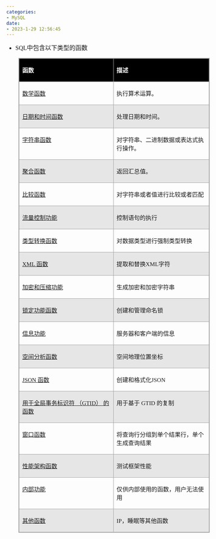 ```yaml
---
categories:
- MySQL
date:
- 2023-1-29 12:56:45
---
```


<ul>
    <li><span style="font-size:12.0pt"><span style="font-family:&quot;Comic Sans MS&quot;">SQL</span><span
                style="font-family:&quot;Microsoft YaHei UI&quot;">中包含以下类型的函数</span></span><span
            style="font-size:12.0pt"><span style="font-family:&quot;Microsoft YaHei UI&quot;"></span></span></li>
</ul>
<table summary="" cellspacing="0"
    style="border-collapse:collapse; border-color:#a3a3a3; border-style:solid; border-width:1px; margin-left:32px"
    class=" cke_show_border">
    <tbody>
        <tr>
            <td
                style="background-color:black; border-bottom:1px solid #a3a3a3; border-left:1px solid #a3a3a3; border-right:1px solid #a3a3a3; border-top:1px solid #a3a3a3; vertical-align:top; width:3.2826in">
                <p><span style="font-size:11.5pt"><span style="font-family:&quot;Microsoft YaHei UI&quot;"><span
                                style="color:white"><strong>函数</strong></span></span></span></p>
            </td>
            <td
                style="background-color:black; border-bottom:1px solid #a3a3a3; border-left:1px solid #a3a3a3; border-right:1px solid #a3a3a3; border-top:1px solid #a3a3a3; vertical-align:top; width:3.4347in">
                <p><span style="font-size:11.5pt"><span style="font-family:&quot;Microsoft YaHei UI&quot;"><span
                                style="color:white"><strong>描述</strong></span></span></span></p>
            </td>
        </tr>
        <tr>
            <td
                style="border-bottom:1px solid #a3a3a3; border-left:1px solid #a3a3a3; border-right:1px solid #a3a3a3; border-top:1px solid #a3a3a3; vertical-align:top; width:3.2826in">
                <p><span style="font-size:11.5pt"><a
                            data-cke-saved-href="https://dev.mysql.com/doc/refman/8.0/en/numeric-functions.html"
                            href="https://dev.mysql.com/doc/refman/8.0/en/numeric-functions.html"><span
                                style="font-family:&quot;Microsoft YaHei UI&quot;">数学函数</span></a></span></p>
            </td>
            <td
                style="border-bottom:1px solid #a3a3a3; border-left:1px solid #a3a3a3; border-right:1px solid #a3a3a3; border-top:1px solid #a3a3a3; vertical-align:top; width:3.4347in">
                <p><span style="font-size:11.5pt"><span
                            style="font-family:&quot;Microsoft YaHei UI&quot;">执行算术运算。</span></span></p>
            </td>
        </tr>
        <tr>
            <td
                style="background-color:#e7e6e6; border-bottom:1px solid #a3a3a3; border-left:1px solid #a3a3a3; border-right:1px solid #a3a3a3; border-top:1px solid #a3a3a3; vertical-align:top; width:3.2826in">
                <p><span style="font-size:11.5pt"><a
                            data-cke-saved-href="https://dev.mysql.com/doc/refman/8.0/en/date-and-time-functions.html"
                            href="https://dev.mysql.com/doc/refman/8.0/en/date-and-time-functions.html"><span
                                style="font-family:&quot;Microsoft YaHei UI&quot;">日期和时间函数</span></a></span></p>
            </td>
            <td
                style="background-color:#e7e6e6; border-bottom:1px solid #a3a3a3; border-left:1px solid #a3a3a3; border-right:1px solid #a3a3a3; border-top:1px solid #a3a3a3; vertical-align:top; width:3.4347in">
                <p><span style="font-size:11.5pt"><span
                            style="font-family:&quot;Microsoft YaHei UI&quot;">处理日期和时间。</span></span></p>
            </td>
        </tr>
        <tr>
            <td
                style="border-bottom:1px solid #a3a3a3; border-left:1px solid #a3a3a3; border-right:1px solid #a3a3a3; border-top:1px solid #a3a3a3; vertical-align:top; width:3.2826in">
                <p><span style="font-size:11.5pt"><a
                            data-cke-saved-href="https://dev.mysql.com/doc/refman/8.0/en/string-functions.html"
                            href="https://dev.mysql.com/doc/refman/8.0/en/string-functions.html"><span
                                style="font-family:&quot;Microsoft YaHei UI&quot;">字符串函数</span></a></span></p>
            </td>
            <td
                style="border-bottom:1px solid #a3a3a3; border-left:1px solid #a3a3a3; border-right:1px solid #a3a3a3; border-top:1px solid #a3a3a3; vertical-align:top; width:3.4347in">
                <p><span style="font-size:11.5pt"><span
                            style="font-family:&quot;Microsoft YaHei UI&quot;">对字符串、二进制数据或表达式执行操作。</span></span></p>
            </td>
        </tr>
        <tr>
            <td
                style="background-color:#e7e6e6; border-bottom:1px solid #a3a3a3; border-left:1px solid #a3a3a3; border-right:1px solid #a3a3a3; border-top:1px solid #a3a3a3; vertical-align:top; width:3.2826in">
                <p><span style="font-size:11.5pt"><a
                            data-cke-saved-href="https://dev.mysql.com/doc/refman/8.0/en/aggregate-functions-and-modifiers.html"
                            href="https://dev.mysql.com/doc/refman/8.0/en/aggregate-functions-and-modifiers.html"><span
                                style="font-family:&quot;Microsoft YaHei UI&quot;">聚合函数</span></a></span></p>
            </td>
            <td
                style="background-color:#e7e6e6; border-bottom:1px solid #a3a3a3; border-left:1px solid #a3a3a3; border-right:1px solid #a3a3a3; border-top:1px solid #a3a3a3; vertical-align:top; width:3.4347in">
                <p><span style="font-size:11.5pt"><span
                            style="font-family:&quot;Microsoft YaHei UI&quot;">返回汇总值。</span></span></p>
            </td>
        </tr>
        <tr>
            <td
                style="border-bottom:1px solid #a3a3a3; border-left:1px solid #a3a3a3; border-right:1px solid #a3a3a3; border-top:1px solid #a3a3a3; vertical-align:top; width:3.2826in">
                <p><span style="font-size:11.5pt"><a
                            data-cke-saved-href="https://dev.mysql.com/doc/refman/8.0/en/non-typed-operators.html"
                            href="https://dev.mysql.com/doc/refman/8.0/en/non-typed-operators.html"><span
                                style="font-family:&quot;Microsoft YaHei UI&quot;">比较函数</span></a></span></p>
            </td>
            <td
                style="border-bottom:1px solid #a3a3a3; border-left:1px solid #a3a3a3; border-right:1px solid #a3a3a3; border-top:1px solid #a3a3a3; vertical-align:top; width:3.4347in">
                <p><span style="font-size:11.5pt"><span
                            style="font-family:&quot;Microsoft YaHei UI&quot;">对字符串或者值进行比较或者匹配</span></span></p>
            </td>
        </tr>
        <tr>
            <td
                style="background-color:#e7e6e6; border-bottom:1px solid #a3a3a3; border-left:1px solid #a3a3a3; border-right:1px solid #a3a3a3; border-top:1px solid #a3a3a3; vertical-align:top; width:3.2826in">
                <p><span style="font-size:11.5pt"><a
                            data-cke-saved-href="https://dev.mysql.com/doc/refman/8.0/en/flow-control-functions.html"
                            href="https://dev.mysql.com/doc/refman/8.0/en/flow-control-functions.html"><span
                                style="font-family:&quot;Microsoft YaHei UI&quot;">流量控制功能</span></a></span></p>
            </td>
            <td
                style="background-color:#e7e6e6; border-bottom:1px solid #a3a3a3; border-left:1px solid #a3a3a3; border-right:1px solid #a3a3a3; border-top:1px solid #a3a3a3; vertical-align:top; width:3.4347in">
                <p><span style="font-size:11.5pt"><span
                            style="font-family:&quot;Microsoft YaHei UI&quot;">控制语句的执行</span></span></p>
            </td>
        </tr>
        <tr>
            <td
                style="border-bottom:1px solid #a3a3a3; border-left:1px solid #a3a3a3; border-right:1px solid #a3a3a3; border-top:1px solid #a3a3a3; vertical-align:top; width:3.2826in">
                <p><span style="font-size:11.5pt"><a
                            data-cke-saved-href="https://dev.mysql.com/doc/refman/8.0/en/cast-functions.html"
                            href="https://dev.mysql.com/doc/refman/8.0/en/cast-functions.html"><span
                                style="font-family:&quot;Microsoft YaHei UI&quot;">类型转换函数</span></a></span></p>
            </td>
            <td
                style="border-bottom:1px solid #a3a3a3; border-left:1px solid #a3a3a3; border-right:1px solid #a3a3a3; border-top:1px solid #a3a3a3; vertical-align:top; width:3.4347in">
                <p><span style="font-size:11.5pt"><span
                            style="font-family:&quot;Microsoft YaHei UI&quot;">对数据类型进行强制类型转换</span></span></p>
            </td>
        </tr>
        <tr>
            <td
                style="background-color:#e7e6e6; border-bottom:1px solid #a3a3a3; border-left:1px solid #a3a3a3; border-right:1px solid #a3a3a3; border-top:1px solid #a3a3a3; vertical-align:top; width:3.2826in">
                <p><span style="font-size:11.5pt"><a
                            data-cke-saved-href="https://dev.mysql.com/doc/refman/8.0/en/xml-functions.html"
                            href="https://dev.mysql.com/doc/refman/8.0/en/xml-functions.html"><span
                                style="font-family:&quot;Comic Sans MS&quot;">XML </span><span
                                style="font-family:&quot;Microsoft YaHei UI&quot;">函数</span></a></span></p>
            </td>
            <td
                style="background-color:#e7e6e6; border-bottom:1px solid #a3a3a3; border-left:1px solid #a3a3a3; border-right:1px solid #a3a3a3; border-top:1px solid #a3a3a3; vertical-align:top; width:3.4347in">
                <p><span style="font-size:11.5pt"><span
                            style="font-family:&quot;Microsoft YaHei UI&quot;">提取和替换</span><span
                            style="font-family:&quot;Comic Sans MS&quot;">XML</span><span
                            style="font-family:&quot;Microsoft YaHei UI&quot;">字符</span></span></p>
            </td>
        </tr>
        <tr>
            <td
                style="border-bottom:1px solid #a3a3a3; border-left:1px solid #a3a3a3; border-right:1px solid #a3a3a3; border-top:1px solid #a3a3a3; vertical-align:top; width:3.2826in">
                <p><span style="font-size:11.5pt"><a
                            data-cke-saved-href="https://dev.mysql.com/doc/refman/8.0/en/encryption-functions.html"
                            href="https://dev.mysql.com/doc/refman/8.0/en/encryption-functions.html"><span
                                style="font-family:&quot;Microsoft YaHei UI&quot;">加密和压缩功能</span></a></span></p>
            </td>
            <td
                style="border-bottom:1px solid #a3a3a3; border-left:1px solid #a3a3a3; border-right:1px solid #a3a3a3; border-top:1px solid #a3a3a3; vertical-align:top; width:3.4347in">
                <p><span style="font-size:11.5pt"><span
                            style="font-family:&quot;Microsoft YaHei UI&quot;">生成加密和加密字符串</span></span></p>
            </td>
        </tr>
        <tr>
            <td
                style="background-color:#e7e6e6; border-bottom:1px solid #a3a3a3; border-left:1px solid #a3a3a3; border-right:1px solid #a3a3a3; border-top:1px solid #a3a3a3; vertical-align:top; width:3.2826in">
                <p><span style="font-size:11.5pt"><a
                            data-cke-saved-href="https://dev.mysql.com/doc/refman/8.0/en/locking-functions.html"
                            href="https://dev.mysql.com/doc/refman/8.0/en/locking-functions.html"><span
                                style="font-family:&quot;Microsoft YaHei UI&quot;">锁定功能函数</span></a></span></p>
            </td>
            <td
                style="background-color:#e7e6e6; border-bottom:1px solid #a3a3a3; border-left:1px solid #a3a3a3; border-right:1px solid #a3a3a3; border-top:1px solid #a3a3a3; vertical-align:top; width:3.4347in">
                <p><span style="font-size:11.5pt"><span
                            style="font-family:&quot;Microsoft YaHei UI&quot;">创建和管理命名锁</span></span></p>
            </td>
        </tr>
        <tr>
            <td
                style="border-bottom:1px solid #a3a3a3; border-left:1px solid #a3a3a3; border-right:1px solid #a3a3a3; border-top:1px solid #a3a3a3; vertical-align:top; width:3.2826in">
                <p><span style="font-size:11.5pt"><a
                            data-cke-saved-href="https://dev.mysql.com/doc/refman/8.0/en/information-functions.html"
                            href="https://dev.mysql.com/doc/refman/8.0/en/information-functions.html"><span
                                style="font-family:&quot;Microsoft YaHei UI&quot;">信息功能</span></a></span></p>
            </td>
            <td
                style="border-bottom:1px solid #a3a3a3; border-left:1px solid #a3a3a3; border-right:1px solid #a3a3a3; border-top:1px solid #a3a3a3; vertical-align:top; width:3.4347in">
                <p><span style="font-size:11.5pt"><span
                            style="font-family:&quot;Microsoft YaHei UI&quot;">服务器和客户端的信息</span></span></p>
            </td>
        </tr>
        <tr>
            <td
                style="background-color:#e7e6e6; border-bottom:1px solid #a3a3a3; border-left:1px solid #a3a3a3; border-right:1px solid #a3a3a3; border-top:1px solid #a3a3a3; vertical-align:top; width:3.2826in">
                <p><span style="font-size:11.5pt"><a
                            data-cke-saved-href="https://dev.mysql.com/doc/refman/8.0/en/spatial-analysis-functions.html"
                            href="https://dev.mysql.com/doc/refman/8.0/en/spatial-analysis-functions.html"><span
                                style="font-family:&quot;Microsoft YaHei UI&quot;">空间分析函数</span></a></span></p>
            </td>
            <td
                style="background-color:#e7e6e6; border-bottom:1px solid #a3a3a3; border-left:1px solid #a3a3a3; border-right:1px solid #a3a3a3; border-top:1px solid #a3a3a3; vertical-align:top; width:3.4347in">
                <p><span style="font-size:11.5pt"><span
                            style="font-family:&quot;Microsoft YaHei UI&quot;">空间地理位置坐标</span></span></p>
            </td>
        </tr>
        <tr>
            <td
                style="border-bottom:1px solid #a3a3a3; border-left:1px solid #a3a3a3; border-right:1px solid #a3a3a3; border-top:1px solid #a3a3a3; vertical-align:top; width:3.2826in">
                <p><span style="font-size:11.5pt"><a
                            data-cke-saved-href="https://dev.mysql.com/doc/refman/8.0/en/json-functions.html"
                            href="https://dev.mysql.com/doc/refman/8.0/en/json-functions.html"><span
                                style="font-family:&quot;Comic Sans MS&quot;">JSON </span><span
                                style="font-family:&quot;Microsoft YaHei UI&quot;">函数</span></a></span></p>
            </td>
            <td
                style="border-bottom:1px solid #a3a3a3; border-left:1px solid #a3a3a3; border-right:1px solid #a3a3a3; border-top:1px solid #a3a3a3; vertical-align:top; width:3.4347in">
                <p><span style="font-size:11.5pt"><span
                            style="font-family:&quot;Microsoft YaHei UI&quot;">创建和格式化</span><span
                            style="font-family:&quot;Comic Sans MS&quot;">JSON</span></span></p>
            </td>
        </tr>
        <tr>
            <td
                style="background-color:#e7e6e6; border-bottom:1px solid #a3a3a3; border-left:1px solid #a3a3a3; border-right:1px solid #a3a3a3; border-top:1px solid #a3a3a3; vertical-align:top; width:3.2826in">
                <p><span style="font-size:11.5pt"><a
                            data-cke-saved-href="https://dev.mysql.com/doc/refman/8.0/en/gtid-functions.html"
                            href="https://dev.mysql.com/doc/refman/8.0/en/gtid-functions.html"><span
                                style="font-family:&quot;Microsoft YaHei UI&quot;">用于全局事务标识符</span> <span
                                style="font-family:&quot;Microsoft YaHei UI&quot;">（</span><span
                                style="font-family:&quot;Comic Sans MS&quot;">GTID</span><span
                                style="font-family:&quot;Microsoft YaHei UI&quot;">）</span> <span
                                style="font-family:&quot;Microsoft YaHei UI&quot;">的函数</span></a></span></p>
            </td>
            <td
                style="background-color:#e7e6e6; border-bottom:1px solid #a3a3a3; border-left:1px solid #a3a3a3; border-right:1px solid #a3a3a3; border-top:1px solid #a3a3a3; vertical-align:top; width:3.4347in">
                <p><span style="font-size:11.5pt"><span
                            style="font-family:&quot;Microsoft YaHei UI&quot;">用于基于</span><span
                            style="font-family:&quot;Comic Sans MS&quot;"> GTID </span><span
                            style="font-family:&quot;Microsoft YaHei UI&quot;">的复制</span></span></p>
            </td>
        </tr>
        <tr>
            <td
                style="border-bottom:1px solid #a3a3a3; border-left:1px solid #a3a3a3; border-right:1px solid #a3a3a3; border-top:1px solid #a3a3a3; vertical-align:top; width:3.2826in">
                <p><span style="font-size:11.5pt"><a
                            data-cke-saved-href="https://dev.mysql.com/doc/refman/8.0/en/window-functions.html"
                            href="https://dev.mysql.com/doc/refman/8.0/en/window-functions.html"><span
                                style="font-family:&quot;Microsoft YaHei UI&quot;">窗口函数</span></a></span></p>
            </td>
            <td
                style="border-bottom:1px solid #a3a3a3; border-left:1px solid #a3a3a3; border-right:1px solid #a3a3a3; border-top:1px solid #a3a3a3; vertical-align:top; width:3.5041in">
                <p><span style="font-size:11.5pt"><span
                            style="font-family:&quot;Microsoft YaHei UI&quot;">将查询行分组到单个结果行，单个生成查询结果</span></span></p>
            </td>
        </tr>
        <tr>
            <td
                style="background-color:#e7e6e6; border-bottom:1px solid #a3a3a3; border-left:1px solid #a3a3a3; border-right:1px solid #a3a3a3; border-top:1px solid #a3a3a3; vertical-align:top; width:3.2826in">
                <p><span style="font-size:11.5pt"><a
                            data-cke-saved-href="https://dev.mysql.com/doc/refman/8.0/en/performance-schema-functions.html"
                            href="https://dev.mysql.com/doc/refman/8.0/en/performance-schema-functions.html"><span
                                style="font-family:&quot;Microsoft YaHei UI&quot;">性能架构函数</span></a></span></p>
            </td>
            <td
                style="background-color:#e7e6e6; border-bottom:1px solid #a3a3a3; border-left:1px solid #a3a3a3; border-right:1px solid #a3a3a3; border-top:1px solid #a3a3a3; vertical-align:top; width:3.4347in">
                <p><span style="font-size:11.5pt"><span
                            style="font-family:&quot;Microsoft YaHei UI&quot;">测试框架性能</span></span></p>
            </td>
        </tr>
        <tr>
            <td
                style="border-bottom:1px solid #a3a3a3; border-left:1px solid #a3a3a3; border-right:1px solid #a3a3a3; border-top:1px solid #a3a3a3; vertical-align:top; width:3.2826in">
                <p><span style="font-size:11.5pt"><a
                            data-cke-saved-href="https://dev.mysql.com/doc/refman/8.0/en/internal-functions.html"
                            href="https://dev.mysql.com/doc/refman/8.0/en/internal-functions.html"><span
                                style="font-family:&quot;Microsoft YaHei UI&quot;">内部功能</span></a></span></p>
            </td>
            <td
                style="border-bottom:1px solid #a3a3a3; border-left:1px solid #a3a3a3; border-right:1px solid #a3a3a3; border-top:1px solid #a3a3a3; vertical-align:top; width:3.4347in">
                <p><span style="font-size:11.5pt"><span
                            style="font-family:&quot;Microsoft YaHei UI&quot;">仅供内部使用的函数，用户无法使用</span></span></p>
            </td>
        </tr>
        <tr>
            <td
                style="background-color:#e7e6e6; border-bottom:1px solid #a3a3a3; border-left:1px solid #a3a3a3; border-right:1px solid #a3a3a3; border-top:1px solid #a3a3a3; vertical-align:top; width:3.2826in">
                <p><span style="font-size:11.5pt"><a
                            data-cke-saved-href="https://dev.mysql.com/doc/refman/8.0/en/miscellaneous-functions.html"
                            href="https://dev.mysql.com/doc/refman/8.0/en/miscellaneous-functions.html"><span
                                style="font-family:&quot;Microsoft YaHei UI&quot;">其他函数</span></a></span></p>
            </td>
            <td
                style="background-color:#e7e6e6; border-bottom:1px solid #a3a3a3; border-left:1px solid #a3a3a3; border-right:1px solid #a3a3a3; border-top:1px solid #a3a3a3; vertical-align:top; width:3.4347in">
                <p><span style="font-size:11.5pt"><span style="font-family:&quot;Comic Sans MS&quot;">IP</span><span
                            style="font-family:&quot;Microsoft YaHei UI&quot;">，睡眠等其他函数</span></span></p>
            </td>
        </tr>
    </tbody>
</table>